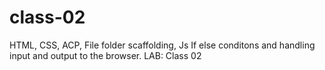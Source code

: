 # class-02
HTML, CSS, ACP, File folder scaffolding, Js If else conditons and handling input and output to the browser. LAB: Class 02 
